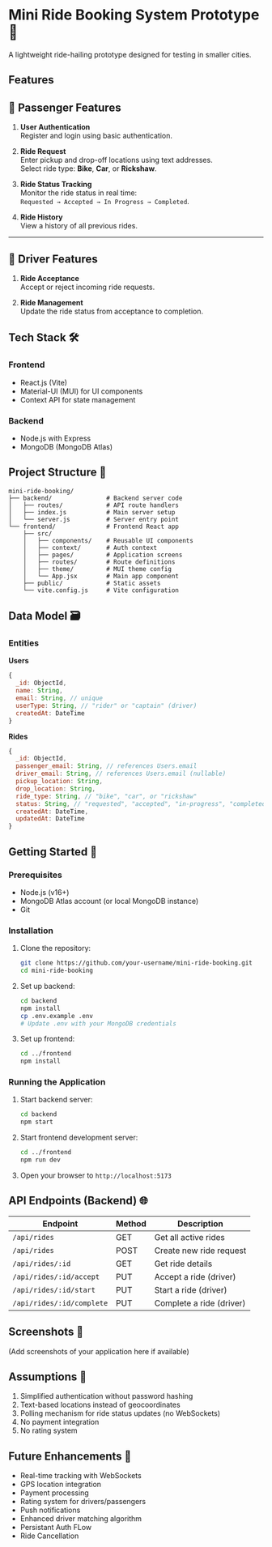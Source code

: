 # Mini Ride Booking System Prototype 🚖

A lightweight ride-hailing prototype designed for testing in smaller cities.
## Features 

## 🚖 Passenger Features

1. **User Authentication**  
   Register and login using basic authentication.

2. **Ride Request**  
   Enter pickup and drop-off locations using text addresses.  
   Select ride type: **Bike**, **Car**, or **Rickshaw**.

3. **Ride Status Tracking**  
   Monitor the ride status in real time:  
     `Requested → Accepted → In Progress → Completed`.

4. **Ride History**  
   View a history of all previous rides.

---

## 🚗 Driver Features

1. **Ride Acceptance**  
   Accept or reject incoming ride requests.

2. **Ride Management**  
   Update the ride status from acceptance to completion.

## Tech Stack 🛠️

### Frontend
- React.js (Vite)
- Material-UI (MUI) for UI components
- Context API for state management

### Backend
- Node.js with Express
- MongoDB (MongoDB Atlas)

## Project Structure 📂

```
mini-ride-booking/
├── backend/               # Backend server code
│   ├── routes/            # API route handlers
│   ├── index.js           # Main server setup
│   └── server.js          # Server entry point
└── frontend/              # Frontend React app
    ├── src/
    │   ├── components/    # Reusable UI components
    │   ├── context/       # Auth context
    │   ├── pages/         # Application screens
    │   ├── routes/        # Route definitions
    │   ├── theme/         # MUI theme config
    │   └── App.jsx        # Main app component
    ├── public/            # Static assets
    └── vite.config.js     # Vite configuration
```

## Data Model 🗃️

### Entities

**Users**
```javascript
{
  _id: ObjectId,
  name: String,
  email: String, // unique
  userType: String, // "rider" or "captain" (driver)
  createdAt: DateTime
}
```

**Rides**
```javascript
{
  _id: ObjectId,
  passenger_email: String, // references Users.email
  driver_email: String, // references Users.email (nullable)
  pickup_location: String,
  drop_location: String,
  ride_type: String, // "bike", "car", or "rickshaw"
  status: String, // "requested", "accepted", "in-progress", "completed"
  createdAt: DateTime,
  updatedAt: DateTime
}
```

## Getting Started 🚀

### Prerequisites
- Node.js (v16+)
- MongoDB Atlas account (or local MongoDB instance)
- Git

### Installation

1. Clone the repository:
   ```bash
   git clone https://github.com/your-username/mini-ride-booking.git
   cd mini-ride-booking
   ```

2. Set up backend:
   ```bash
   cd backend
   npm install
   cp .env.example .env
   # Update .env with your MongoDB credentials
   ```

3. Set up frontend:
   ```bash
   cd ../frontend
   npm install
   ```

### Running the Application

1. Start backend server:
   ```bash
   cd backend
   npm start
   ```

2. Start frontend development server:
   ```bash
   cd ../frontend
   npm run dev
   ```

3. Open your browser to `http://localhost:5173`

## API Endpoints (Backend) 🌐

| Endpoint | Method | Description |
|----------|--------|-------------|
| `/api/rides` | GET | Get all active rides |
| `/api/rides` | POST | Create new ride request |
| `/api/rides/:id` | GET | Get ride details |
| `/api/rides/:id/accept` | PUT | Accept a ride (driver) |
| `/api/rides/:id/start` | PUT | Start a ride (driver) |
| `/api/rides/:id/complete` | PUT | Complete a ride (driver) |

## Screenshots 📸

(Add screenshots of your application here if available)

## Assumptions 📝

1. Simplified authentication without password hashing
2. Text-based locations instead of geocoordinates
3. Polling mechanism for ride status updates (no WebSockets)
4. No payment integration
5. No rating system

## Future Enhancements 🔮

- Real-time tracking with WebSockets
- GPS location integration
- Payment processing
- Rating system for drivers/passengers
- Push notifications
- Enhanced driver matching algorithm
- Persistant Auth FLow
- Ride Cancellation

 
 

